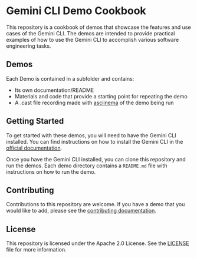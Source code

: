 # Gemini CLI Demo Cookbook

This repository is a cookbook of demos that showcase the features and use cases of the Gemini CLI. The demos are intended to provide practical examples of how to use the Gemini CLI to accomplish various software engineering tasks.

## Demos

Each Demo is contained in a subfolder and contains:
 - Its own documentation/README
 - Materials and code that provide a starting point for repeating the demo
 - A .cast file recording made with [asciinema](https://asciinema.org/) of the demo being run


## Getting Started

To get started with these demos, you will need to have the Gemini CLI installed. You can find instructions on how to install the Gemini CLI in the [official documentation](https://github.com/google-gemini/gemini-cli).

Once you have the Gemini CLI installed, you can clone this repository and run the demos. Each demo directory contains a `README.md` file with instructions on how to run the demo.

## Contributing

Contributions to this repository are welcome. If you have a demo that you would like to add, please see the [contributing documentation](./CONTRIBUTING.md).

## License

This repository is licensed under the Apache 2.0 License. See the [LICENSE](LICENSE) file for more information.
